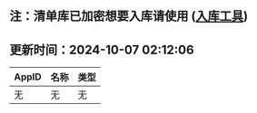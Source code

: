 ## 注：清单库已加密想要入库请使用 ([入库工具](https://github.com/BlankTMing/ManifestAutoUpdate/releases))

## 更新时间：2024-10-07 02:12:06
| AppID | 名称 | 类型  |
| :-------------------- | :----------------------------- | :----------- |
| 无 | 无 | 无 |
